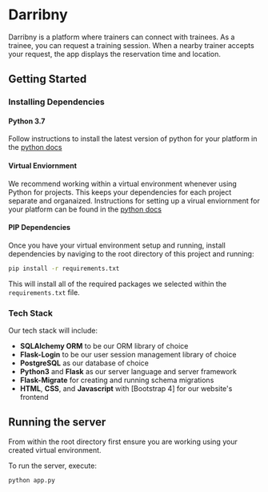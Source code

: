 # Darribny
Darribny is a platform where trainers can connect with trainees. As a trainee, you can request a training session. When a nearby trainer accepts your request, the app displays the reservation time and location.

## Getting Started

### Installing Dependencies

#### Python 3.7

Follow instructions to install the latest version of python for your platform in the [python docs](https://docs.python.org/3/using/unix.html#getting-and-installing-the-latest-version-of-python)

#### Virtual Enviornment

We recommend working within a virtual environment whenever using Python for projects. This keeps your dependencies for each project separate and organaized. Instructions for setting up a virual enviornment for your platform can be found in the [python docs](https://packaging.python.org/guides/installing-using-pip-and-virtual-environments/)

#### PIP Dependencies

Once you have your virtual environment setup and running, install dependencies by naviging to the root directory of this project and running:

```bash
pip install -r requirements.txt
```

This will install all of the required packages we selected within the `requirements.txt` file.

### Tech Stack

Our tech stack will include:

* **SQLAlchemy ORM** to be our ORM library of choice
* **Flask-Login** to be our user session management library of choice
* **PostgreSQL** as our database of choice
* **Python3** and **Flask** as our server language and server framework
* **Flask-Migrate** for creating and running schema migrations
* **HTML**, **CSS**, and **Javascript** with [Bootstrap 4] for our website's frontend

## Running the server

From within the root directory first ensure you are working using your created virtual environment.

To run the server, execute:

```bash
python app.py
```